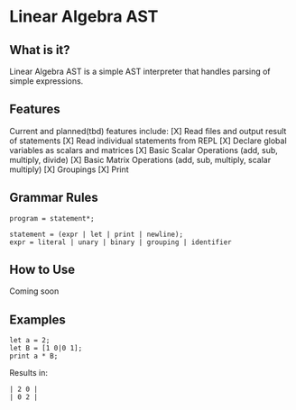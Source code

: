 # Linear Algebra AST
## What is it?
Linear Algebra AST is a simple AST interpreter that handles parsing of simple expressions.

## Features
Current and planned(tbd) features include:
[X] Read files and output result of statements
[X] Read individual statements from REPL
[X] Declare global variables as scalars and matrices
[X] Basic Scalar Operations (add, sub, multiply, divide)
[X] Basic Matrix Operations (add, sub, multiply, scalar multiply)
[X] Groupings
[X] Print

## Grammar Rules
```
program = statement*;

statement = (expr | let | print | newline);
expr = literal | unary | binary | grouping | identifier
```

## How to Use
Coming soon

## Examples
```
let a = 2;
let B = [1 0|0 1];
print a * B;
```
Results in:
```
| 2 0 |
| 0 2 |
```
